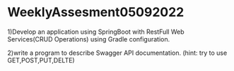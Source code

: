 # WeeklyAssesment05092022

1)Develop an application using SpringBoot with RestFull Web Services(CRUD Operations) using Gradle configuration.

2)write a program to describe Swagger API documentation.
  (hint: try to use GET,POST,PUT,DELTE)
